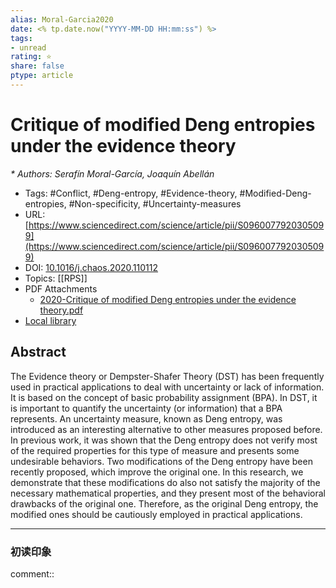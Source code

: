 ```yaml
---
alias: Moral-Garcia2020
date: <% tp.date.now("YYYY-MM-DD HH:mm:ss") %>
tags: 
- unread
rating: ⭐
share: false
ptype: article
---
```


# Critique of modified Deng entropies under the evidence theory
<cite>* Authors: Serafín Moral-García, Joaquín Abellán</cite>
* Tags: #Conflict, #Deng-entropy, #Evidence-theory, #Modified-Deng-entropies, #Non-specificity, #Uncertainty-measures
* URL: [https://www.sciencedirect.com/science/article/pii/S0960077920305099](https://www.sciencedirect.com/science/article/pii/S0960077920305099)
* DOI: [10.1016/j.chaos.2020.110112](https://doi.org/10.1016/j.chaos.2020.110112)
* Topics: [[RPS]]
* PDF Attachments
	- [2020-Critique of modified Deng entropies under the evidence theory.pdf](zotero://open-pdf/library/items/8MIHG8RL)
* [Local library](zotero://select/items/1_ELNC8NS6)

## Abstract

The Evidence theory or Dempster-Shafer Theory (DST) has been frequently used in practical applications to deal with uncertainty or lack of information. It is based on the concept of basic probability assignment (BPA). In DST, it is important to quantify the uncertainty (or information) that a BPA represents. An uncertainty measure, known as Deng entropy, was introduced as an interesting alternative to other measures proposed before. In previous work, it was shown that the Deng entropy does not verify most of the required properties for this type of measure and presents some undesirable behaviors. Two modifications of the Deng entropy have been recently proposed, which improve the original one. In this research, we demonstrate that these modifications do also not satisfy the majority of the necessary mathematical properties, and they present most of the behavioral drawbacks of the original one. Therefore, as the original Deng entropy, the modified ones should be cautiously employed in practical applications.


---

### 初读印象

comment::
